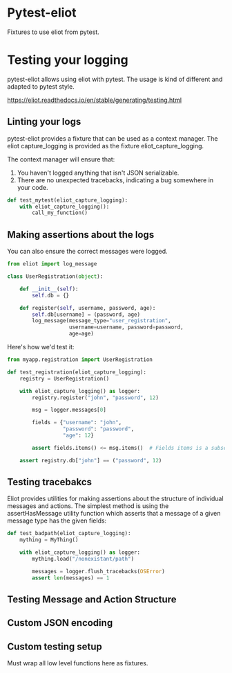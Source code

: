 # Pytest-eliot

Fixtures to use eliot from pytest.

# Testing your logging
pytest-eliot allows using eliot with pytest. The usage is kind of different and
adapted to pytest style.

https://eliot.readthedocs.io/en/stable/generating/testing.html

## Linting your logs
pytest-eliot provides a fixture that can be used as a context manager. The eliot
capture_logging is provided as the fixture eliot_capture_logging.

The context manager will ensure that:

1. You haven't logged anything that isn't JSON serializable.
2. There are no unexpected tracebacks, indicating a bug somewhere in your code.

```python
def test_mytest(eliot_capture_logging):
    with eliot_capture_logging():
        call_my_function()
```

## Making assertions about the logs

You can also ensure the correct messages were logged.

```python
from eliot import log_message

class UserRegistration(object):

    def __init__(self):
        self.db = {}

    def register(self, username, password, age):
        self.db[username] = (password, age)
        log_message(message_type="user_registration",
                    username=username, password=password,
                    age=age)

```

Here's how we'd test it:

```python
from myapp.registration import UserRegistration

def test_registration(eliot_capture_logging):
    registry = UserRegistration()

    with eliot_capture_logging() as logger:
        registry.register("john", "password", 12)

        msg = logger.messages[0]

        fields = {"username": "john",
                  "password": "password",
                  "age": 12}

        assert fields.items() <= msg.items()  # Fields items is a subset of msg items.

    assert registry.db["john"] == ("password", 12)

```

## Testing tracebakcs
Eliot provides utilities for making assertions about the structure of individual
messages and actions. The simplest method is using the assertHasMessage utility
function which asserts that a message of a given message type has the given
fields:

```python
def test_badpath(eliot_capture_logging):
    mything = MyThing()

    with eliot_capture_logging() as logger:
        mything.load("/nonexistant/path")

        messages = logger.flush_tracebacks(OSError)
        assert len(messages) == 1
```

## Testing Message and Action Structure

## Custom JSON encoding

## Custom testing setup

Must wrap all low level functions here as fixtures.
